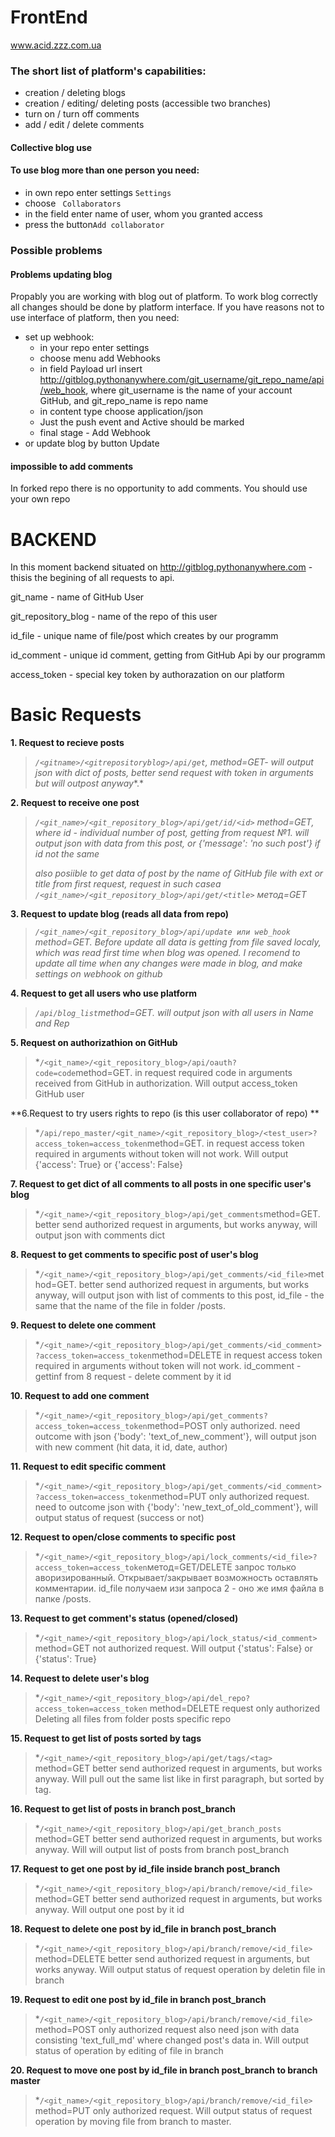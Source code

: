 # FrontEnd
www.acid.zzz.com.ua
### The short list of platform's capabilities:
* creation / deleting blogs
* creation / editing/ deleting posts (accessible two branches)
* turn on / turn off comments
* add / edit / delete comments

#### Collective blog use
#### To use blog more than one person you need:
* in own repo enter settings `Settings`
* choose ` Collaborators`
* in the field enter name of user, whom you granted access
* press the button`Add collaborator`

### Possible problems
#### Problems updating blog
Propably you are working with blog out of platform.
To work blog correctly all changes should be done by platform interface.
If you have reasons not to use interface of platform, then you need:
* set up webhook:
  * in your repo enter settings
  * choose menu add Webhooks
  * in field Payload url insert http://gitblog.pythonanywhere.com/git_username/git_repo_name/api/web_hook, where git_username  is the name of your account GitHub, and git_repo_name is repo name
  * in content type choose application/json
  * Just the push event and Active should be marked
  * final stage - Add Webhook
* or update blog by button Update

#### impossible to add comments
In forked repo there is no opportunity to add comments. 
You should use your own repo

# BACKEND
In this moment backend situated on http://gitblog.pythonanywhere.com - thisis the begining of all requests to api.

git_name - name of GitHub User

git_repository_blog - name of the repo of this user

id_file - unique name of file/post which creates by our programm 

id_comment - unique id comment, getting from GitHub Api by our programm

access_token - special key token by authorazation  on our platform

# Basic Requests
**1. Request to recieve posts**

> *`/<gitname>/<gitrepositoryblog>/api/get`, method=GET- will output json with dict of posts, better send request with token in arguments but will outpost anyway**.*

**2. Request to receive one post**

> *`/<git_name>/<git_repository_blog>/api/get/id/<id>` method=GET, where id - individual number of post, getting from request №1. will output json with data from this post, or {'message': 'no such post'} if id not the same*
> 
> *also posiible to get data of post by the name of GitHub file with ext or title from first request, request in such caseа `/<git_name>/<git_repository_blog>/api/get/<title>` метод=GET*

**3. Request to update blog (reads all data from repo)**

> *`/<git_name>/<git_repository_blog>/api/update или web_hook` method=GET. Before update all data is getting from file saved localy, which was read first time when blog was opened. I recomend to update all time when any changes were made in blog, and make settings on webhook on github*

**4. Request to get all users who use platform**

> *`/api/blog_list`method=GET. will output json with all users in Name and Rep*
 
**5. Request on authorizathion on GitHub**

> *`/<git_name>/<git_repository_blog>/api/oauth?code=code`method=GET. in request required code in arguments received from GitHub in authorization. Will output access_token GitHub user
 
**6.Request to try users rights to repo (is this user collaborator of repo) **
> *`/api/repo_master/<git_name>/<git_repository_blog>/<test_user>?access_token=access_token`method=GET. in request access token required in arguments without token will not work. Will output {'access': True} or {'access': False}
 
**7. Request to get dict of all comments to all posts in one specific user's blog**
> *`/<git_name>/<git_repository_blog>/api/get_comments`method=GET. better send authorized request in arguments, but works anyway, will output json with comments dict 
 
**8. Request to get comments to specific post of user's blog**
> *`/<git_name>/<git_repository_blog>/api/get_comments/<id_file>`method=GET. better send authorized request in arguments, but works anyway, will output json with list of comments to this post, id_file - the same that the name of the file in folder /posts.
 
**9. Request to delete one comment**
> *`/<git_name>/<git_repository_blog>/api/get_comments/<id_comment>?access_token=access_token`method=DELETE in request access token required in arguments without token will not work. id_comment - gettinf from 8 request - delete comment by it id

**10. Request to add one comment**
> *`/<git_name>/<git_repository_blog>/api/get_comments?access_token=access_token`method=POST only authorized.  need  outcome with  json  {'body': 'text_of_new_comment'}, will output json with new comment (hit data, it id, date, author)
 
**11. Request to edit specific comment**
> *`/<git_name>/<git_repository_blog>/api/get_comments/<id_comment>?access_token=access_token`method=PUT only authorized request. need to outcome json with {'body': 'new_text_of_old_comment'}, will output status of request (success or not)
 
**12. Request to open/close comments to specific post**
> *`/<git_name>/<git_repository_blog>/api/lock_comments/<id_file>?access_token=access_token`метод=GET/DELETE запрос только аворизированный. Открывает/закрывает возможность оставлять комментарии. id_file получаем изи запроса 2 - оно же имя файла в папке /posts.
 
 **13. Request to get comment's status (opened/closed)**
> *`/<git_name>/<git_repository_blog>/api/lock_status/<id_comment>` method=GET not authorized request. Will output {'status': False} or {'status':  True}
 
 **14. Request to delete user's blog**
> *`/<git_name>/<git_repository_blog>/api/del_repo?access_token=access_token` method=DELETE request only authorized  Deleting all files from folder posts specific repo
 
 **15. Request to get list of posts sorted by tags**
> *`/<git_name>/<git_repository_blog>/api/get/tags/<tag>` method=GET better send authorized request in arguments, but works anyway. Will pull out the same list like in first paragraph, but sorted by tag.
 
 **16. Request to get list of posts in branch post_branch**
> *`/<git_name>/<git_repository_blog>/api/get_branch_posts` method=GET  better send authorized request in arguments, but works anyway. Will will output list of posts from branch post_branch
 
 **17. Request to get one post by id_file inside branch post_branch**
> *`/<git_name>/<git_repository_blog>/api/branch/remove/<id_file>` method=GET better send authorized request in arguments, but works anyway.  Will output one post by it id
 
 **18. Request to delete one post by id_file in branch post_branch**
> *`/<git_name>/<git_repository_blog>/api/branch/remove/<id_file>` method=DELETE better send authorized request in arguments, but works anyway.  Will output status of request operation by deletin file in branch 
 
 **19. Request to edit one post by id_file in branch post_branch**
> *`/<git_name>/<git_repository_blog>/api/branch/remove/<id_file>` method=POST only authorized request also need  json with data consisting 'text_full_md' where changed post's data in. Will output status of operation by editing of file in branch 
 
 **20. Request to move one post by id_file in branch post_branch to branch master**
> *`/<git_name>/<git_repository_blog>/api/branch/remove/<id_file>` method=PUT only authorized request.  Will output status of request operation by moving file from branch to master.
